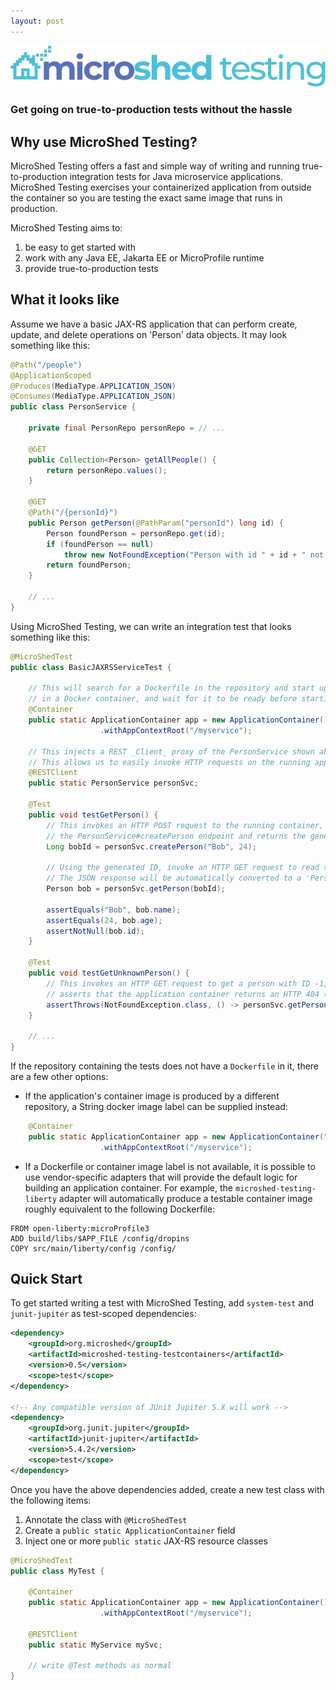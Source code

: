 ```yaml
---
layout: post
---
```


![alt text](images/microshed-testing.png "MicroShed Testing")

### Get going on true-to-production tests without the hassle

## Why use MicroShed Testing?

MicroShed Testing offers a fast and simple way of writing and running true-to-production integration
tests for Java microservice applications. MicroShed Testing exercises your containerized application
from outside the container so you are testing the exact same image that runs in production.

MicroShed Testing aims to:
1. be easy to get started with
1. work with any Java EE, Jakarta EE or MicroProfile runtime
1. provide true-to-production tests

## What it looks like

Assume we have a basic JAX-RS application that can perform create, update, and delete
operations on 'Person' data objects. It may look something like this:

```java
@Path("/people")
@ApplicationScoped
@Produces(MediaType.APPLICATION_JSON)
@Consumes(MediaType.APPLICATION_JSON)
public class PersonService {

    private final PersonRepo personRepo = // ...

    @GET
    public Collection<Person> getAllPeople() {
        return personRepo.values();
    }

    @GET
    @Path("/{personId}")
    public Person getPerson(@PathParam("personId") long id) {
        Person foundPerson = personRepo.get(id);
        if (foundPerson == null)
            throw new NotFoundException("Person with id " + id + " not found.");
        return foundPerson;
    }
    
    // ...
}
```

Using MicroShed Testing, we can write an integration test that looks something like this:

```java
@MicroShedTest
public class BasicJAXRSServiceTest {

    // This will search for a Dockerfile in the repository and start up the application
    // in a Docker container, and wait for it to be ready before starting the tests.
    @Container
    public static ApplicationContainer app = new ApplicationContainer()
                    .withAppContextRoot("/myservice");

    // This injects a REST _Client_ proxy of the PersonService shown above
    // This allows us to easily invoke HTTP requests on the running application container
    @RESTClient
    public static PersonService personSvc;

    @Test
    public void testGetPerson() {
        // This invokes an HTTP POST request to the running container, which triggers
        // the PersonService#createPerson endpoint and returns the generated ID
        Long bobId = personSvc.createPerson("Bob", 24);
        
        // Using the generated ID, invoke an HTTP GET request to read the record we just created
        // The JSON response will be automatically converted to a 'Person' object using JSON-B 
        Person bob = personSvc.getPerson(bobId);
        
        assertEquals("Bob", bob.name);
        assertEquals(24, bob.age);
        assertNotNull(bob.id);
    }
    
    @Test
    public void testGetUnknownPerson() {
        // This invokes an HTTP GET request to get a person with ID -1, which does not exist
        // asserts that the application container returns an HTTP 404 (not found) exception
        assertThrows(NotFoundException.class, () -> personSvc.getPerson(-1L));
    }

    // ...
}
```

If the repository containing the tests does not have a `Dockerfile` in it, there are a few other options:

* If the application's container image is produced by a different repository, a String docker image label can be 
supplied instead: 

```java
    @Container
    public static ApplicationContainer app = new ApplicationContainer("myservice:latest")
                    .withAppContextRoot("/myservice");
```
* If a Dockerfile or container image label is not available, it is possible to use vendor-specific adapters that will
provide the default logic for building an application container. For example, the `microshed-testing-liberty` adapter will
automatically produce a testable container image roughly equivalent to the following Dockerfile:

```
FROM open-liberty:microProfile3
ADD build/libs/$APP_FILE /config/dropins
COPY src/main/liberty/config /config/
```

## Quick Start

To get started writing a test with MicroShed Testing, add `system-test` and `junit-jupiter` as test-scoped dependencies:

```xml
<dependency>
    <groupId>org.microshed</groupId>
    <artifactId>microshed-testing-testcontainers</artifactId>
    <version>0.5</version>
    <scope>test</scope>
</dependency>

<!-- Any compatible version of JUnit Jupiter 5.X will work -->
<dependency>
    <groupId>org.junit.jupiter</groupId>
    <artifactId>junit-jupiter</artifactId>
    <version>5.4.2</version>
    <scope>test</scope>
</dependency>
```

Once you have the above dependencies added, create a new test class with the following items:
1. Annotate the class with `@MicroShedTest` 
1. Create a `public static ApplicationContainer` field
1. Inject one or more `public static` JAX-RS resource classes

```java
@MicroShedTest
public class MyTest {

    @Container
    public static ApplicationContainer app = new ApplicationContainer()
                    .withAppContextRoot("/myservice");
                    
    @RESTClient
    public static MyService mySvc;
    
    // write @Test methods as normal
}
```

